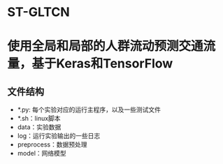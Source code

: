 # ST-GLTCN
使用全局和局部的人群流动预测交通流量，基于Keras和TensorFlow
==========================================

## 文件结构
* *.py: 每个实验对应的运行主程序，以及一些测试文件
* *.sh：linux脚本
* data：实验数据
* log：运行实验输出的一些日志
* preprocess：数据预处理
* model：网络模型